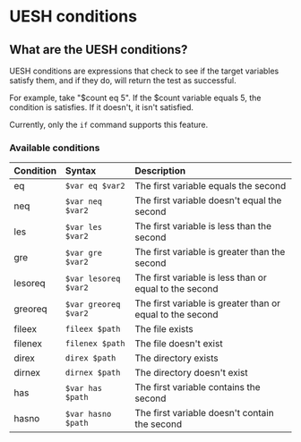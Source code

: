 # UESH conditions

## What are the UESH conditions?

UESH conditions are expressions that check to see if the target variables satisfy them, and if they do, will return the test as successful.

For example, take "$count eq 5". If the $count variable equals 5, the condition is satisfies. If it doesn't, it isn't satisfied.

Currently, only the `if` command supports this feature.

### Available conditions

| Condition | Syntax               | Description
|:----------|:---------------------|:------------
| eq        | `$var eq $var2`      | The first variable equals the second
| neq       | `$var neq $var2`     | The first variable doesn't equal the second
| les       | `$var les $var2`     | The first variable is less than the second
| gre       | `$var gre $var2`     | The first variable is greater than the second
| lesoreq   | `$var lesoreq $var2` | The first variable is less than or equal to the second
| greoreq   | `$var greoreq $var2` | The first variable is greater than or equal to the second
| fileex    | `fileex $path`       | The file exists
| filenex   | `filenex $path`      | The file doesn't exist
| direx     | `direx $path`        | The directory exists
| dirnex    | `dirnex $path`       | The directory doesn't exist
| has       | `$var has $path`     | The first variable contains the second
| hasno     | `$var hasno $path`   | The first variable doesn't contain the second
